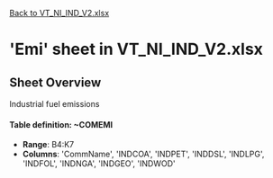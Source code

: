 [Back to VT_NI_IND_V2.xlsx](README.md)

# 'Emi' sheet in VT_NI_IND_V2.xlsx

## Sheet Overview

Industrial fuel emissions

#### Table definition: ~COMEMI
- **Range**: B4:K7
- **Columns**: 'CommName', 'INDCOA', 'INDPET', 'INDDSL', 'INDLPG', 'INDFOL', 'INDNGA', 'INDGEO', 'INDWOD'

